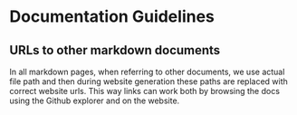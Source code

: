 # Documentation Guidelines


## URLs to other markdown documents

In all markdown pages, when referring to other documents, we use actual file path and then during website generation these paths are replaced with correct website urls. This way links can work both by browsing the docs using the Github explorer and on the website.
